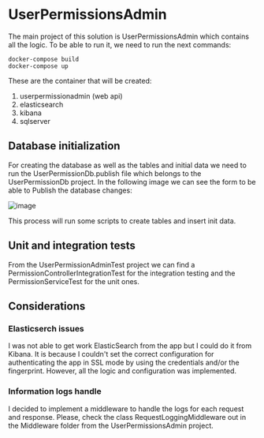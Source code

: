 # UserPermissionsAdmin

The main project of this solution is UserPermissionsAdmin which contains all the logic. To be able to run it, we need to run the next commands: 
```
docker-compose build
docker-compose up
```
These are the container that will be created:
1. userpermissionadmin (web api)
2. elasticsearch
3. kibana
4. sqlserver

## Database initialization

For creating the database as well as the tables and initial data we need to run the UserPermissionDb.publish file which belongs to the UserPermissionDb project. In the following image we can see the form to be able to Publish the database changes:

![image](https://github.com/user-attachments/assets/892e7a92-b22b-4c01-aeee-ec4384f0b694)

This process will run some scripts to create tables and insert init data.

## Unit and integration tests

From the UserPermissionAdminTest project we can find a PermissionControllerIntegrationTest for the integration testing and the PermissionServiceTest for the unit ones.

## Considerations

### Elasticserch issues

I was not able to get work ElasticSearch from the app but I could do it from Kibana. It is because I couldn't set the correct configuration for authenticating the app in SSL mode by using the credentials and/or the fingerprint. However, all the logic and configuration was implemented.

### Information logs handle

I decided to implement a middleware to handle the logs for each request and response. Please, check the class RequestLoggingMiddleware out in the Middleware folder from the UserPermissionsAdmin project.
